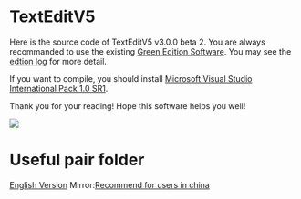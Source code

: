 # TextEditV5

Here is the source code of TextEditV5 v3.0.0 beta 2.
You are always recommanded to use the existing [Green Edition Software](http://pan.baidu.com/s/1ntqPi7B).
You may see the [edtion log](https://www.zybuluo.com/byjr-k/note/267993) for more detail.

If you want to compile, you should install [Microsoft Visual Studio International Pack 1.0 SR1](http://www.microsoft.com/zh-cn/download/details.aspx?id=15251).

Thank you for your reading! Hope this software helps you well!

![](http://static.zybuluo.com/byjr-k/yuhm9s6uouxrmelaq3481s7d/image_1av1vbphnk7p98u1sro1vo61f0em.png)
# Useful pair folder
[English Version](https://www.dropbox.com/sh/ht8yyltn1it6y1z/AAAjfYvejgp7RqUunGkx4P6Na?dl=0)
Mirror:[Recommend for users in china](https://pan.baidu.com/s/1ntqPi7B#list/path=%2F%E8%B5%84%E6%BA%90%2F%E6%96%87%E6%9C%AC%E7%BC%96%E8%BE%91%E5%B7%A5%E5%85%B7%2F%E8%87%AA%E5%AE%9A%E4%B9%89%E8%BD%AC%E6%8D%A2%E5%88%97%E8%A1%A8&parentPath=%2F%E8%B5%84%E6%BA%90)
